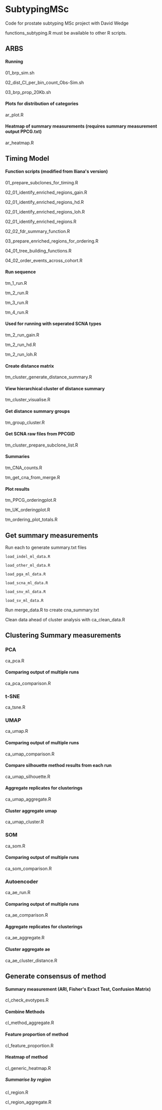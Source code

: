 # SubtypingMSc
Code for prostate subtyping MSc project with David Wedge

functions_subtyping.R must be available to other R scripts.

## ARBS

#### Running
01_brp_sim.sh

02_dist_CI_per_bin_count_Obs-Sim.sh

03_brp_prop_20Kb.sh

#### Plots for distribution of categories
ar_plot.R

#### Heatmap of summary measurements (requires summary measurement output PPCG.txt)
ar_heatmap.R

## Timing Model

#### Function scripts (modified from Iliana's version)
01_prepare_subclones_for_timing.R

02_01_identify_enriched_regions_gain.R

02_01_identify_enriched_regions_hd.R

02_01_identify_enriched_regions_loh.R

02_01_identify_enriched_regions.R

02_02_fdr_summary_function.R

03_prepare_enriched_regions_for_ordering.R

04_01_tree_building_functions.R

04_02_order_events_across_cohort.R


#### Run sequence
tm_1_run.R

tm_2_run.R

tm_3_run.R

tm_4_run.R


#### Used for running with seperated SCNA types
tm_2_run_gain.R

tm_2_run_hd.R

tm_2_run_loh.R


#### Create distance matrix
tm_cluster_generate_distance_summary.R

#### View hierarchical cluster of distance summary
tm_cluster_visualise.R

#### Get distance summary groups
tm_group_cluster.R

#### Get SCNA raw files from PPCGID
tm_cluster_prepare_subclone_list.R

#### Summaries
tm_CNA_counts.R

tm_get_cna_from_merge.R


#### Plot results
tm_PPCG_orderingplot.R

tm_UK_orderingplot.R

tm_ordering_plot_totals.R


## Get summary measurements
Run each to generate summary.txt files

    load_indel_ml_data.R
    
    load_other_ml_data.R
    
    load_pga_ml_data.R
    
    load_scna_ml_data.R
    
    load_snv_ml_data.R
    
    load_sv_ml_data.R

Run merge_data.R to create cna_summary.txt

Clean data ahead of cluster analysis with ca_clean_data.R

## Clustering Summary measurements

### PCA
ca_pca.R

#### Comparing output of multiple runs
ca_pca_comparison.R

### t-SNE
ca_tsne.R

### UMAP
ca_umap.R

#### Comparing output of multiple runs
ca_umap_comparison.R

#### Compare silhouette method results from each run
ca_umap_silhouette.R

#### Aggregate replicates for clusterings
ca_umap_aggregate.R

#### Cluster aggregate umap
ca_umap_cluster.R

### SOM
ca_som.R

#### Comparing output of multiple runs
ca_som_comparison.R

### Autoencoder
ca_ae_run.R

#### Comparing output of multiple runs
ca_ae_comparison.R

#### Aggregate replicates for clusterings
ca_ae_aggregate.R

#### Cluster aggregate ae
ca_ae_cluster_distance.R

## Generate consensus of method

#### Summary measurement (ARI, Fisher's Exact Test, Confusion Matrix)
cl_check_evotypes.R

#### Combine Methods
cl_method_aggregate.R

#### Feature proportion of method
cl_feature_proportion.R

#### Heatmap of method
cl_generic_heatmap.R

##### Summarise by region
cl_region.R

cl_region_aggregate.R
